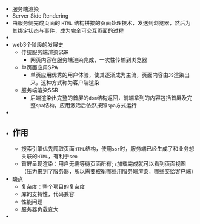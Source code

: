 - 服务端渲染
- Server Side Rendering
- 由服务侧完成页面的 `HTML` 结构拼接的页面处理技术，发送到浏览器，然后为其绑定状态与事件，成为完全可交互页面的过程
-
- web3个阶段的发展史
	- 传统服务端渲染SSR
		- 网页内容在服务端渲染完成，⼀次性传输到浏览器
	- 单页面应用SPA
		- 单页应用优秀的用户体验，使其逐渐成为主流，页面内容由`JS`渲染出来，这种方式称为客户端渲染
	- 服务端渲染SSR
		- 后端渲染出完整的首屏的`dom`结构返回，前端拿到的内容包括首屏及完整`spa`结构，应用激活后依然按照`spa`方式运行
-
- ## 作用
	- 搜索引擎优先爬取页面`HTML`结构，使用`ssr`时，服务端已经生成了和业务想关联的`HTML`，有利于`seo`
	- 首屏呈现渲染：用户无需等待页面所有`js`加载完成就可以看到页面视图（压力来到了服务器，所以需要权衡哪些用服务端渲染，哪些交给客户端）
- 缺点
	- 复杂度：整个项目的复杂度
	- 库的支持性，代码兼容
	- 性能问题
	- 服务器负载变大
-